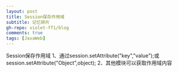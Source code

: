 ```yaml
---
layout: post
title: Session保存作用域
subtitle: 记忆碎片
gh-repo: violet-ff1/blog
comments: true
tags: [JavaWeb]
---
```

Session保存作用域
1、通过session.setAttribute("key","value");或session.setAttribute("Object",object);
2、其他模块可以获取作用域内容
